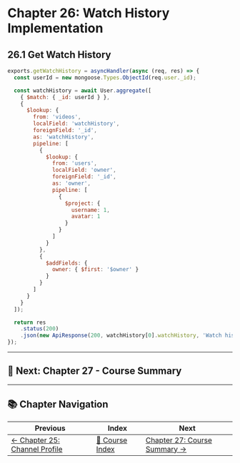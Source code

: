 # Chapter 26: Watch History Implementation

## 26.1 Get Watch History

```javascript
exports.getWatchHistory = asyncHandler(async (req, res) => {
  const userId = new mongoose.Types.ObjectId(req.user._id);

  const watchHistory = await User.aggregate([
    { $match: { _id: userId } },
    {
      $lookup: {
        from: 'videos',
        localField: 'watchHistory',
        foreignField: '_id',
        as: 'watchHistory',
        pipeline: [
          {
            $lookup: {
              from: 'users',
              localField: 'owner',
              foreignField: '_id',
              as: 'owner',
              pipeline: [
                {
                  $project: {
                    username: 1,
                    avatar: 1
                  }
                }
              ]
            }
          },
          {
            $addFields: {
              owner: { $first: '$owner' }
            }
          }
        ]
      }
    }
  ]);

  return res
    .status(200)
    .json(new ApiResponse(200, watchHistory[0].watchHistory, 'Watch history'));
});
```

---

## 🎯 Next: Chapter 27 - Course Summary

---

## 📚 Chapter Navigation

| Previous | Index | Next |
|----------|-------|------|
| [← Chapter 25: Channel Profile](./25_CHANNEL_PROFILE.md) | [📖 Course Index](../INDEX.md) | [Chapter 27: Course Summary →](./27_COURSE_SUMMARY.md) |

